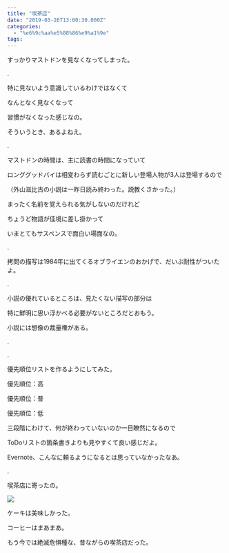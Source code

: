 ```yaml
---
title: "喫茶店"
date: "2019-03-26T13:00:30.000Z"
categories: 
  - "%e6%9c%aa%e5%88%86%e9%a1%9e"
tags: 
---
```


すっかりマストドンを見なくなってしまった。

.

特に見ないよう意識しているわけではなくて

なんとなく見なくなって

習慣がなくなった感じなの。

そういうとき、あるよねえ。

.

マストドンの時間は、主に読書の時間になっていて

ロンググッドバイは相変わらず読むごとに新しい登場人物が3人は登場するので

（外山滋比古の小説は一昨日読み終わった。説教くさかった。）

まったく名前を覚えられる気がしないのだけれど

ちょうど物語が佳境に差し掛かって

いまとてもサスペンスで面白い場面なの。

.

拷問の描写は1984年に出てくるオブライエンのおかげで、だいぶ耐性がついたよ。

.

小説の優れているところは、見たくない描写の部分は

特に鮮明に思い浮かべる必要がないところだとおもう。

小説には想像の裁量権がある。

.

.

優先順位リストを作るようにしてみた。

優先順位：高

優先順位：普

優先順位：低

三段階にわけて、何が終わっていないのか一目瞭然になるので

ToDoリストの箇条書きよりも見やすくて良い感じだよ。

Evernote、こんなに頼るようになるとは思っていなかったなあ。

.

喫茶店に寄ったの。

![](/images/2019-03-26-18-01-58536392900870054286.jpg)

ケーキは美味しかった。

コーヒーはまあまあ。

もう今では絶滅危惧種な、昔ながらの喫茶店だった。
